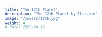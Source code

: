 ```yaml
---
title: "The 12th Planet"
description: "The 12th Planet by Stitchin"
image: "/covers/12th.jpg"
weight: 4
# date: 2022-04-12
---
```

